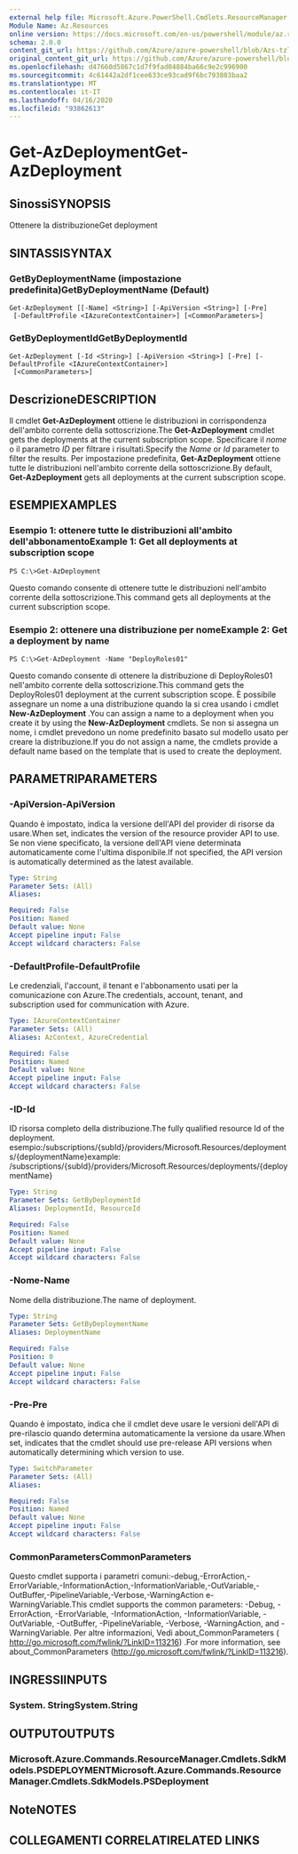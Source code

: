 ```yaml
---
external help file: Microsoft.Azure.PowerShell.Cmdlets.ResourceManager.dll-Help.xml
Module Name: Az.Resources
online version: https://docs.microsoft.com/en-us/powershell/module/az.resources/get-Azdeployment
schema: 2.0.0
content_git_url: https://github.com/Azure/azure-powershell/blob/Azs-tzl/src/Resources/Resources/help/Get-AzDeployment.md
original_content_git_url: https://github.com/Azure/azure-powershell/blob/Azs-tzl/src/Resources/Resources/help/Get-AzDeployment.md
ms.openlocfilehash: d47660d5867c1d7f9fad04884ba66c9e2c996900
ms.sourcegitcommit: 4c61442a2df1cee633ce93cad9f6bc793803baa2
ms.translationtype: MT
ms.contentlocale: it-IT
ms.lasthandoff: 04/16/2020
ms.locfileid: "93862613"
---
```

# <span data-ttu-id="b1056-101">Get-AzDeployment</span><span class="sxs-lookup"><span data-stu-id="b1056-101">Get-AzDeployment</span></span>

## <span data-ttu-id="b1056-102">Sinossi</span><span class="sxs-lookup"><span data-stu-id="b1056-102">SYNOPSIS</span></span>
<span data-ttu-id="b1056-103">Ottenere la distribuzione</span><span class="sxs-lookup"><span data-stu-id="b1056-103">Get deployment</span></span>

## <span data-ttu-id="b1056-104">SINTASSI</span><span class="sxs-lookup"><span data-stu-id="b1056-104">SYNTAX</span></span>

### <span data-ttu-id="b1056-105">GetByDeploymentName (impostazione predefinita)</span><span class="sxs-lookup"><span data-stu-id="b1056-105">GetByDeploymentName (Default)</span></span>
```
Get-AzDeployment [[-Name] <String>] [-ApiVersion <String>] [-Pre]
 [-DefaultProfile <IAzureContextContainer>] [<CommonParameters>]
```

### <span data-ttu-id="b1056-106">GetByDeploymentId</span><span class="sxs-lookup"><span data-stu-id="b1056-106">GetByDeploymentId</span></span>
```
Get-AzDeployment [-Id <String>] [-ApiVersion <String>] [-Pre] [-DefaultProfile <IAzureContextContainer>]
 [<CommonParameters>]
```

## <span data-ttu-id="b1056-107">Descrizione</span><span class="sxs-lookup"><span data-stu-id="b1056-107">DESCRIPTION</span></span>
<span data-ttu-id="b1056-108">Il cmdlet **Get-AzDeployment** ottiene le distribuzioni in corrispondenza dell'ambito corrente della sottoscrizione.</span><span class="sxs-lookup"><span data-stu-id="b1056-108">The **Get-AzDeployment** cmdlet gets the deployments at the current subscription scope.</span></span>
<span data-ttu-id="b1056-109">Specificare il *nome* o il parametro *ID* per filtrare i risultati.</span><span class="sxs-lookup"><span data-stu-id="b1056-109">Specify the *Name* or *Id* parameter to filter the results.</span></span>
<span data-ttu-id="b1056-110">Per impostazione predefinita, **Get-AzDeployment** ottiene tutte le distribuzioni nell'ambito corrente della sottoscrizione.</span><span class="sxs-lookup"><span data-stu-id="b1056-110">By default, **Get-AzDeployment** gets all deployments at the current subscription scope.</span></span>

## <span data-ttu-id="b1056-111">ESEMPI</span><span class="sxs-lookup"><span data-stu-id="b1056-111">EXAMPLES</span></span>

### <span data-ttu-id="b1056-112">Esempio 1: ottenere tutte le distribuzioni all'ambito dell'abbonamento</span><span class="sxs-lookup"><span data-stu-id="b1056-112">Example 1: Get all deployments at subscription scope</span></span>
```
PS C:\>Get-AzDeployment
```

<span data-ttu-id="b1056-113">Questo comando consente di ottenere tutte le distribuzioni nell'ambito corrente della sottoscrizione.</span><span class="sxs-lookup"><span data-stu-id="b1056-113">This command gets all deployments at the current subscription scope.</span></span>

### <span data-ttu-id="b1056-114">Esempio 2: ottenere una distribuzione per nome</span><span class="sxs-lookup"><span data-stu-id="b1056-114">Example 2: Get a deployment by name</span></span>
```
PS C:\>Get-AzDeployment -Name "DeployRoles01"
```

<span data-ttu-id="b1056-115">Questo comando consente di ottenere la distribuzione di DeployRoles01 nell'ambito corrente della sottoscrizione.</span><span class="sxs-lookup"><span data-stu-id="b1056-115">This command gets the DeployRoles01 deployment at the current subscription scope.</span></span>
<span data-ttu-id="b1056-116">È possibile assegnare un nome a una distribuzione quando la si crea usando i cmdlet **New-AzDeployment** .</span><span class="sxs-lookup"><span data-stu-id="b1056-116">You can assign a name to a deployment when you create it by using the **New-AzDeployment** cmdlets.</span></span>
<span data-ttu-id="b1056-117">Se non si assegna un nome, i cmdlet prevedono un nome predefinito basato sul modello usato per creare la distribuzione.</span><span class="sxs-lookup"><span data-stu-id="b1056-117">If you do not assign a name, the cmdlets provide a default name based on the template that is used to create the deployment.</span></span>

## <span data-ttu-id="b1056-118">PARAMETRI</span><span class="sxs-lookup"><span data-stu-id="b1056-118">PARAMETERS</span></span>

### <span data-ttu-id="b1056-119">-ApiVersion</span><span class="sxs-lookup"><span data-stu-id="b1056-119">-ApiVersion</span></span>
<span data-ttu-id="b1056-120">Quando è impostato, indica la versione dell'API del provider di risorse da usare.</span><span class="sxs-lookup"><span data-stu-id="b1056-120">When set, indicates the version of the resource provider API to use.</span></span>
<span data-ttu-id="b1056-121">Se non viene specificato, la versione dell'API viene determinata automaticamente come l'ultima disponibile.</span><span class="sxs-lookup"><span data-stu-id="b1056-121">If not specified, the API version is automatically determined as the latest available.</span></span>

```yaml
Type: String
Parameter Sets: (All)
Aliases:

Required: False
Position: Named
Default value: None
Accept pipeline input: False
Accept wildcard characters: False
```

### <span data-ttu-id="b1056-122">-DefaultProfile</span><span class="sxs-lookup"><span data-stu-id="b1056-122">-DefaultProfile</span></span>
<span data-ttu-id="b1056-123">Le credenziali, l'account, il tenant e l'abbonamento usati per la comunicazione con Azure.</span><span class="sxs-lookup"><span data-stu-id="b1056-123">The credentials, account, tenant, and subscription used for communication with Azure.</span></span>

```yaml
Type: IAzureContextContainer
Parameter Sets: (All)
Aliases: AzContext, AzureCredential

Required: False
Position: Named
Default value: None
Accept pipeline input: False
Accept wildcard characters: False
```

### <span data-ttu-id="b1056-124">-ID</span><span class="sxs-lookup"><span data-stu-id="b1056-124">-Id</span></span>
<span data-ttu-id="b1056-125">ID risorsa completo della distribuzione.</span><span class="sxs-lookup"><span data-stu-id="b1056-125">The fully qualified resource Id of the deployment.</span></span>
<span data-ttu-id="b1056-126">esempio:/subscriptions/{subId}/providers/Microsoft.Resources/deployments/{deploymentName}</span><span class="sxs-lookup"><span data-stu-id="b1056-126">example: /subscriptions/{subId}/providers/Microsoft.Resources/deployments/{deploymentName}</span></span>

```yaml
Type: String
Parameter Sets: GetByDeploymentId
Aliases: DeploymentId, ResourceId

Required: False
Position: Named
Default value: None
Accept pipeline input: False
Accept wildcard characters: False
```

### <span data-ttu-id="b1056-127">-Nome</span><span class="sxs-lookup"><span data-stu-id="b1056-127">-Name</span></span>
<span data-ttu-id="b1056-128">Nome della distribuzione.</span><span class="sxs-lookup"><span data-stu-id="b1056-128">The name of deployment.</span></span>

```yaml
Type: String
Parameter Sets: GetByDeploymentName
Aliases: DeploymentName

Required: False
Position: 0
Default value: None
Accept pipeline input: False
Accept wildcard characters: False
```

### <span data-ttu-id="b1056-129">-Pre</span><span class="sxs-lookup"><span data-stu-id="b1056-129">-Pre</span></span>
<span data-ttu-id="b1056-130">Quando è impostato, indica che il cmdlet deve usare le versioni dell'API di pre-rilascio quando determina automaticamente la versione da usare.</span><span class="sxs-lookup"><span data-stu-id="b1056-130">When set, indicates that the cmdlet should use pre-release API versions when automatically determining which version to use.</span></span>

```yaml
Type: SwitchParameter
Parameter Sets: (All)
Aliases:

Required: False
Position: Named
Default value: None
Accept pipeline input: False
Accept wildcard characters: False
```

### <span data-ttu-id="b1056-131">CommonParameters</span><span class="sxs-lookup"><span data-stu-id="b1056-131">CommonParameters</span></span>
<span data-ttu-id="b1056-132">Questo cmdlet supporta i parametri comuni:-debug,-ErrorAction,-ErrorVariable,-InformationAction,-InformationVariable,-OutVariable,-OutBuffer,-PipelineVariable,-Verbose,-WarningAction e-WarningVariable.</span><span class="sxs-lookup"><span data-stu-id="b1056-132">This cmdlet supports the common parameters: -Debug, -ErrorAction, -ErrorVariable, -InformationAction, -InformationVariable, -OutVariable, -OutBuffer, -PipelineVariable, -Verbose, -WarningAction, and -WarningVariable.</span></span> <span data-ttu-id="b1056-133">Per altre informazioni, Vedi about_CommonParameters ( http://go.microsoft.com/fwlink/?LinkID=113216) .</span><span class="sxs-lookup"><span data-stu-id="b1056-133">For more information, see about_CommonParameters (http://go.microsoft.com/fwlink/?LinkID=113216).</span></span>

## <span data-ttu-id="b1056-134">INGRESSI</span><span class="sxs-lookup"><span data-stu-id="b1056-134">INPUTS</span></span>

### <span data-ttu-id="b1056-135">System. String</span><span class="sxs-lookup"><span data-stu-id="b1056-135">System.String</span></span>

## <span data-ttu-id="b1056-136">OUTPUT</span><span class="sxs-lookup"><span data-stu-id="b1056-136">OUTPUTS</span></span>

### <span data-ttu-id="b1056-137">Microsoft.Azure.Commands.ResourceManager.Cmdlets.SdkModels.PSDEPLOYMENT</span><span class="sxs-lookup"><span data-stu-id="b1056-137">Microsoft.Azure.Commands.ResourceManager.Cmdlets.SdkModels.PSDeployment</span></span>

## <span data-ttu-id="b1056-138">Note</span><span class="sxs-lookup"><span data-stu-id="b1056-138">NOTES</span></span>

## <span data-ttu-id="b1056-139">COLLEGAMENTI CORRELATI</span><span class="sxs-lookup"><span data-stu-id="b1056-139">RELATED LINKS</span></span>
